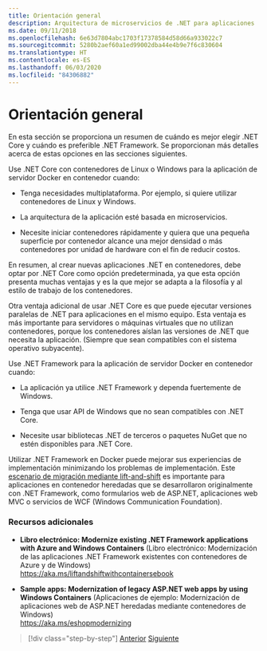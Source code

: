 ```yaml
---
title: Orientación general
description: Arquitectura de microservicios de .NET para aplicaciones .NET en contenedor | Orientación general
ms.date: 09/11/2018
ms.openlocfilehash: 6e63d7804abc1703f17378584d58d66a933022c7
ms.sourcegitcommit: 5280b2aef60a1ed99002dba44e4b9e7f6c830604
ms.translationtype: HT
ms.contentlocale: es-ES
ms.lasthandoff: 06/03/2020
ms.locfileid: "84306882"
---
```

# <a name="general-guidance"></a>Orientación general

En esta sección se proporciona un resumen de cuándo es mejor elegir .NET Core y cuándo es preferible .NET Framework. Se proporcionan más detalles acerca de estas opciones en las secciones siguientes.

Use .NET Core con contenedores de Linux o Windows para la aplicación de servidor Docker en contenedor cuando:

- Tenga necesidades multiplataforma. Por ejemplo, si quiere utilizar contenedores de Linux y Windows.

- La arquitectura de la aplicación esté basada en microservicios.

- Necesite iniciar contenedores rápidamente y quiera que una pequeña superficie por contenedor alcance una mejor densidad o más contenedores por unidad de hardware con el fin de reducir costos.

En resumen, al crear nuevas aplicaciones .NET en contenedores, debe optar por .NET Core como opción predeterminada, ya que esta opción presenta muchas ventajas y es la que mejor se adapta a la filosofía y al estilo de trabajo de los contenedores.

Otra ventaja adicional de usar .NET Core es que puede ejecutar versiones paralelas de .NET para aplicaciones en el mismo equipo. Esta ventaja es más importante para servidores o máquinas virtuales que no utilizan contenedores, porque los contenedores aíslan las versiones de .NET que necesita la aplicación. (Siempre que sean compatibles con el sistema operativo subyacente).

Use .NET Framework para la aplicación de servidor Docker en contenedor cuando:

- La aplicación ya utilice .NET Framework y dependa fuertemente de Windows.

- Tenga que usar API de Windows que no sean compatibles con .NET Core.

- Necesite usar bibliotecas .NET de terceros o paquetes NuGet que no estén disponibles para .NET Core.

Utilizar .NET Framework en Docker puede mejorar sus experiencias de implementación minimizando los problemas de implementación. Este [escenario de migración mediante lift-and-shift](https://aka.ms/liftandshiftwithcontainersebook) es importante para aplicaciones en contenedor heredadas que se desarrollaron originalmente con .NET Framework, como formularios web de ASP.NET, aplicaciones web MVC o servicios de WCF (Windows Communication Foundation).

### <a name="additional-resources"></a>Recursos adicionales

- **Libro electrónico: Modernize existing .NET Framework applications with Azure and Windows Containers** (Libro electrónico: Modernización de las aplicaciones .NET Framework existentes con contenedores de Azure y de Windows)  
    <https://aka.ms/liftandshiftwithcontainersebook>

- **Sample apps: Modernization of legacy ASP.NET web apps by using Windows Containers** (Aplicaciones de ejemplo: Modernización de aplicaciones web de ASP.NET heredadas mediante contenedores de Windows)  
    <https://aka.ms/eshopmodernizing>

>[!div class="step-by-step"]
>[Anterior](index.md)
>[Siguiente](net-core-container-scenarios.md)
